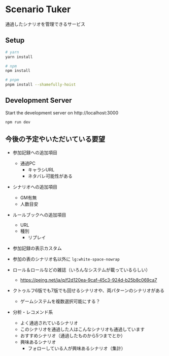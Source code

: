 # Scenario Tuker

通過したシナリオを管理できるサービス

## Setup

```bash
# yarn
yarn install

# npm
npm install

# pnpm
pnpm install --shamefully-hoist
```

## Development Server

Start the development server on http://localhost:3000

```bash
npm run dev
```

## 今後の予定やいただいている要望

* 参加記録への追加項目
  * 通過PC
    * キャラシURL
    * ネタバレ可能性がある
* シナリオへの追加項目
  * GM有無
  * 人数目安
* ルールブックへの追加項目
  * URL
  * 種別
    * リプレイ

* 参加記録の表示カスタム
* 参加の表のシナリオ名以外に `lg:white-space-nowrap`

* ロール＆ロールなどの雑誌（いろんなシステムが載っているらしい）
  * https://peing.net/ja/q/f2d120ea-9caf-45c3-924d-b25b8c069ca7

* クトゥルフ6版でも7版でも回せるシナリオや、両パターンのシナリオがある
  * ゲームシステムを複数選択可能にする？

* 分析・レコメンド系
  * よく通過されているシナリオ
  * このシナリオを通過した人はこんなシナリオも通過しています
  * おすすめシナリオ（通過したものから5つまでとか）
  * 興味あるシナリオ
    * フォローしている人が興味あるシナリオ（集計）

